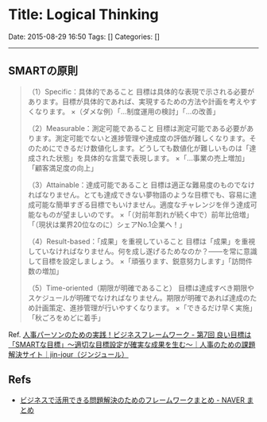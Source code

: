 # Title: Logical Thinking

Date: 2015-08-29 16:50
Tags: []
Categories: []

---

## SMARTの原則

> （1）Specific：具体的であること
> 目標は具体的な表現で示される必要があります。目標が具体的であれば、実現するための方法や計画を考えやすくなります。
> ×（ダメな例）「…制度運用の検討」「…の改善」
>
> （2）Measurable：測定可能であること
> 目標は測定可能である必要があります。測定可能でないと進捗管理や達成度の評価が難しくなります。そのためにできるだけ数値化します。どうしても数値化が難しいものは「達成された状態」を具体的な言葉で表現します。
> ×「…事業の売上増加」「顧客満足度の向上」
>
> （3）Attainable：達成可能であること
> 目標は適正な難易度のものでなければなりません。とても達成できない夢物語のような目標でも、容易に達成可能な簡単すぎる目標でもいけません。適度なチャレンジを伴う達成可能なものが望ましいのです。
> ×「（対前年割れが続く中で）前年比倍増」「（現状は業界20位なのに）シェアNo.1企業へ！」
>
> （4）Result-based：「成果」を重視していること
> 目標は「成果」を重視していなければなりません。何を成し遂げるためなのか？――を常に意識して目標を設定しましょう。
> ×「頑張ります、鋭意努力します」「訪問件数の増加」
>
> （5）Time-oriented（期限が明確であること）
> 目標は達成すべき期限やスケジュールが明確でなければなりません。期限が明確であれば達成のため計画策定、進捗管理が行いやすくなります。
> ×「できるだけ早く実施」「秋ごろをめどに着手」

Ref. [人事パーソンのための実践！ビジネスフレームワーク - 第7回 良い目標は「SMARTな目標」～適切な目標設定が確実な成果を生む～｜人事のための課題解決サイト｜jin-jour（ジンジュール）](https://www.rosei.jp/jinjour/article.php?entry_no=57288)

## Refs

* [ビジネスで活用できる問題解決のためのフレームワークまとめ - NAVER まとめ](http://matome.naver.jp/odai/2140905307385143301?page=2)
